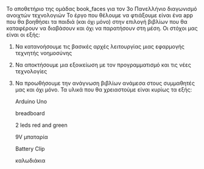 To αποθετήριο της ομάδας book_faces για τον 3ο Πανελλήνιο διαγωνισμό ανοιχτών τεχνολογιών 
Το έργο που θέλουμε να φτιάξουμε είναι ένα app που θα βοηθήσει τα παιδιά (και όχι μόνο) στην επιλογή βιβλίων που θα καταφέρουν
να διαβάσουν και όχι να παρατήσουν στη μέση. Οι στόχοι μας είναι οι εξής:
1. Να κατανοήσουμε τις βασικές αρχές λειτουργίας μιας εφαρμογής τεχνητής νοημοσύνης
2. Να αποκτήσουμε μια εξοικείωση με τον προγραμματισμό και τις νέες τεχνολογίες
3. Να προωθήσουμε την ανάγνωση βιβλίων ανάμεσα στους συμμαθητές μας και όχι μόνο.
Τα υλικά που θα χρειαστούμε είναι κυρίως τα εξής:

    Arduino Uno 
    
    breadboard
    
    2 leds red and green
          
    9V μπαταρία
           
    Battery Clip
    
    καλωδιάκια
